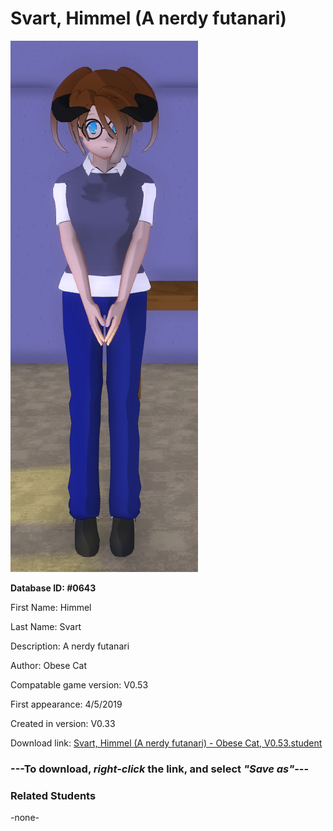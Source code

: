# Svart, Himmel (A nerdy futanari)

<img src="../../Files/Images/Svart, Himmel (A nerdy futanari).png" title="Svart, Himmel (A nerdy futanari) - Obese Cat, V0.53">

**Database ID: #0643**

First Name: Himmel

Last Name: Svart

Description: A nerdy futanari

Author: Obese Cat

Compatable game version: V0.53

First appearance: 4/5/2019

Created in version: V0.33

Download link: <a href="https://raw.githubusercontent.com/Arbiter1223/Daigaku-Gurashi-Custom-Students/master/Files/Student%20Files/Svart%2C%20Himmel%20(A%20nerdy%20futanari)%20-%20Obese%20Cat%2C%20V0.53.student">Svart, Himmel (A nerdy futanari) - Obese Cat, V0.53.student</a>

### ---**To download, _right-click_ the link, and select _"Save as"_**---

### Related Students

-none-
